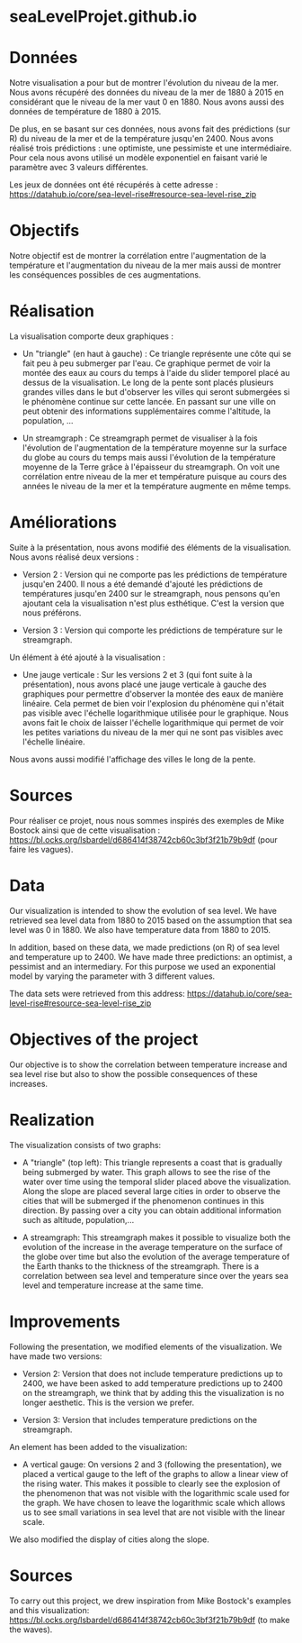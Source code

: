 # seaLevelProjet.github.io

# Données
Notre visualisation a pour but de montrer l'évolution du niveau de la mer.
Nous avons récupéré des données du niveau de la mer de 1880 à 2015 en considérant que le niveau de la mer vaut 0 en 1880.
Nous avons aussi des données de température de 1880 à 2015.

De plus, en se basant sur ces données, nous avons fait des prédictions (sur R) du niveau de la mer et de la température jusqu'en 2400. Nous avons réalisé trois prédictions : une optimiste, une pessimiste et une intermédiaire. Pour cela nous avons utilisé un modèle exponentiel en faisant varié le paramètre avec 3 valeurs différentes.

Les jeux de données ont été récupérés à cette adresse : https://datahub.io/core/sea-level-rise#resource-sea-level-rise_zip



# Objectifs
Notre objectif est de montrer la corrélation entre l'augmentation de la température et l'augmentation du niveau de la mer mais aussi de montrer les conséquences possibles de ces augmentations.

# Réalisation
La visualisation comporte deux graphiques :

- Un "triangle" (en haut à gauche) : Ce triangle représente une côte qui se fait peu à peu submerger par l'eau. Ce graphique permet de voir la montée des eaux au cours du temps à l'aide du slider temporel placé au dessus de la visualisation.
Le long de la pente sont placés plusieurs grandes villes dans le but d'observer les villes qui seront submergées si le phénomène continue sur cette lancée. En passant sur une ville on peut obtenir des informations supplémentaires comme l'altitude, la population, ...

- Un streamgraph : Ce streamgraph permet de visualiser à la fois l'évolution de l'augmentation de la température moyenne sur la surface du globe au cours du temps mais aussi l'évolution de la température moyenne de la Terre grâce à l'épaisseur du streamgraph. On voit une corrélation entre niveau de la mer et température puisque au cours des années le niveau de la mer et la température augmente en même temps.

# Améliorations

Suite à la présentation, nous avons modifié des éléments de la visualisation. Nous avons réalisé deux versions :

- Version 2 : Version qui ne comporte pas les prédictions de température jusqu'en 2400. Il nous a été demandé d'ajouté les prédictions de températures jusqu'en 2400 sur le streamgraph, nous pensons qu'en ajoutant cela la visualisation n'est plus esthétique. C'est la version que nous préférons.

- Version 3 : Version qui comporte les prédictions de température sur le streamgraph.

Un élément à été ajouté à la visualisation :

- Une jauge verticale : Sur les versions 2 et 3 (qui font suite à la présentation), nous avons placé une jauge verticale à gauche des graphiques pour permettre d'observer la montée des eaux de manière linéaire. Cela permet de bien voir l'explosion du phénomène qui n'était pas visible avec l'échelle logarithmique utilisée pour le graphique. Nous avons fait le choix de laisser l'échelle logarithmique qui permet de voir les petites variations du niveau de la mer qui ne sont pas visibles avec l'échelle linéaire.

Nous avons aussi modifié l'affichage des villes le long de la pente.

# Sources
Pour réaliser ce projet, nous nous sommes inspirés des exemples de Mike Bostock ainsi que de cette visualisation : https://bl.ocks.org/lsbardel/d686414f38742cb60c3bf3f21b79b9df (pour faire les vagues).





# Data
Our visualization is intended to show the evolution of sea level. We have retrieved sea level data from 1880 to 2015 based on the assumption that sea level was 0 in 1880. We also have temperature data from 1880 to 2015.

In addition, based on these data, we made predictions (on R) of sea level and temperature up to 2400. We have made three predictions: an optimist, a pessimist and an intermediary. For this purpose we used an exponential model by varying the parameter with 3 different values.

The data sets were retrieved from this address: https://datahub.io/core/sea-level-rise#resource-sea-level-rise_zip

# Objectives of the project
Our objective is to show the correlation between temperature increase and sea level rise but also to show the possible consequences of these increases.


# Realization
The visualization consists of two graphs:

- A "triangle" (top left): This triangle represents a coast that is gradually being submerged by water. This graph allows to see the rise of the water over time using the temporal slider placed above the visualization.
Along the slope are placed several large cities in order to observe the cities that will be submerged if the phenomenon continues in this direction. By passing over a city you can obtain additional information such as altitude, population,...

- A streamgraph: This streamgraph makes it possible to visualize both the evolution of the increase in the average temperature on the surface of the globe over time but also the evolution of the average temperature of the Earth thanks to the thickness of the streamgraph. There is a correlation between sea level and temperature since over the years sea level and temperature increase at the same time.

# Improvements

Following the presentation, we modified elements of the visualization. We have made two versions:

- Version 2: Version that does not include temperature predictions up to 2400, we have been asked to add temperature predictions up to 2400 on the streamgraph, we think that by adding this the visualization is no longer aesthetic. This is the version we prefer.

- Version 3: Version that includes temperature predictions on the streamgraph.

An element has been added to the visualization:

- A vertical gauge: On versions 2 and 3 (following the presentation), we placed a vertical gauge to the left of the graphs to allow a linear view of the rising water. This makes it possible to clearly see the explosion of the phenomenon that was not visible with the logarithmic scale used for the graph. We have chosen to leave the logarithmic scale which allows us to see small variations in sea level that are not visible with the linear scale.

We also modified the display of cities along the slope.

# Sources
To carry out this project, we drew inspiration from Mike Bostock's examples and this visualization: https://bl.ocks.org/lsbardel/d686414f38742cb60c3bf3f21b79b9df (to make the waves).

